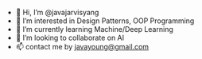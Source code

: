 - 👋 Hi, I’m @javajarvisyang
- 👀 I’m interested in Design Patterns, OOP Programming
- 🌱 I’m currently learning Machine/Deep Learning
- 💞️ I’m looking to collaborate on AI
- 📫 contact me by javayoung@gmail.com

